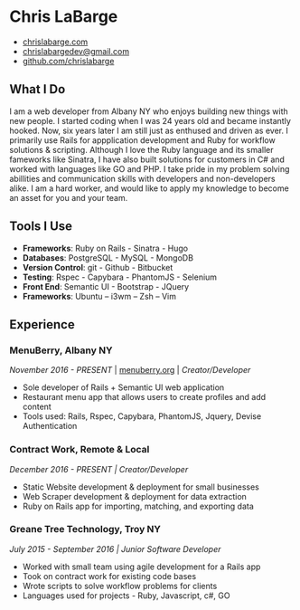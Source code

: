 # Chris LaBarge

- [chrislabarge.com](http://chrislabarge.com)
- [chrislabargedev@gmail.com](mailto:chrislabargedev@gmail.com)
- [github.com/chrislabarge](http://github.com/chrislabarge)

## What I Do

I am a web developer from Albany NY who enjoys building new things with new people. I started coding when I was 24 years old and became instantly hooked. Now, six years later I am still just as enthused and driven as ever. I primarily use Rails for appplication development and Ruby for workflow solutions & scripting. Although I love the Ruby language and its smaller fameworks like Sinatra, I have also built solutions for customers in C# and worked with languages like GO and PHP.  I take pride in my problem solving abillities and communication skills with developers and non-developers alike.  I am a hard worker, and would like to apply my knowledge to become an asset for you and your team.

## Tools I Use

- **Frameworks**: Ruby on Rails - Sinatra - Hugo
- **Databases**:  PostgreSQL - MySQL - MongoDB
- **Version Control**: git - Github - Bitbucket
- **Testing**: Rspec - Capybara - PhantomJS - Selenium
- **Front End**: Semantic UI - Bootstrap - JQuery
- **Frameworks**: Ubuntu – i3wm – Zsh – Vim

## Experience

### MenuBerry, Albany NY
*November 2016  - PRESENT* | [menuberry.org](https://www.menuberry.org) | *Creator/Developer*

- Sole developer of Rails + Semantic UI web application
- Restaurant menu app that allows users to create profiles and add content
- Tools used: Rails, Rspec, Capybara, PhantomJS, Jquery, Devise Authentication

### Contract Work, Remote & Local
*December 2016  - PRESENT | Creator/Developer*

- Static Website development & deployment for small businesses
- Web Scraper development & deployment for data extraction
- Ruby on Rails app for importing, matching, and exporting data

### Greane Tree Technology, Troy NY
*July 2015 - September 2016 | Junior Software Developer*

- Worked with small  team using agile development for a Rails app
- Took on contract work for existing code bases
- Wrote scripts to solve workflow problems for clients
- Languages used for projects - Ruby, Javascript, c#, GO
